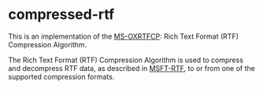 # compressed-rtf

This is an implementation of the [MS-OXRTFCP](https://learn.microsoft.com/en-us/openspecs/exchange_server_protocols/ms-oxrtfcp/65dfe2df-1b69-43fc-8ebd-21819a7463fb):
Rich Text Format (RTF) Compression Algorithm.

The Rich Text Format (RTF) Compression Algorithm is used to compress and decompress RTF data,
as described in [MSFT-RTF](https://msopenspecs.azureedge.net/files/Archive_References/[MSFT-RTF].pdf),
to or from one of the supported compression formats.

